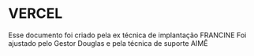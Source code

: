 # VERCEL
Esse documento foi criado pela ex técnica de implantação FRANCINE
Foi ajustado pelo Gestor Douglas e pela técnica de suporte AIMÊ